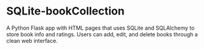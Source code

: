 # SQLite-bookCollection
A Python Flask app with HTML pages that uses SQLite and SQLAlchemy to store book info and ratings. Users can add, edit, and delete books through a clean web interface.
